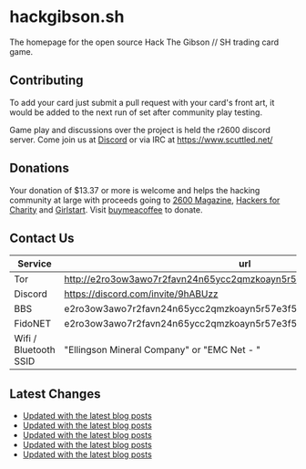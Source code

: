 # hackgibson.sh
The homepage for the open source Hack The Gibson // SH trading card game.


## Contributing

To add your card just submit a pull request with your card's front art, it would be added to the next run of set after community play testing.

Game play and discussions over the project is held the r2600 discord server. Come join us at [Discord](https://discord.com/invite/9hABUzz) or via IRC at https://www.scuttled.net/


## Donations

Your donation of $13.37 or more is welcome and helps the hacking community at large with proceeds going to [2600 Magazine](https://2600.com/), [Hackers for Charity](https://hackersforcharity.org) and [Girlstart](https://girlstart.org).  Visit [buymeacoffee](https://www.buymeacoffee.com/hackgibson.sh) to donate.


## Contact Us

Service | url
-|-
Tor | http://e2ro3ow3awo7r2favn24n65ycc2qmzkoayn5r57e3f56nvjwdcgg32ad.onion
Discord | https://discord.com/invite/9hABUzz
BBS | e2ro3ow3awo7r2favn24n65ycc2qmzkoayn5r57e3f56nvjwdcgg32ad.onion:23
FidoNET | e2ro3ow3awo7r2favn24n65ycc2qmzkoayn5r57e3f56nvjwdcgg32ad.onion:24554
Wifi / Bluetooth SSID | "Ellingson Mineral Company" or "EMC Net - <fidonet address>"

## Latest Changes
<!-- BLOG-POST-LIST:START -->
- [Updated with the latest blog posts](https://github.com/DFW2600/hackgibson.sh/commit/3a7d436d1f4bad95e0eef738f8c78cec61478223)
- [Updated with the latest blog posts](https://github.com/DFW2600/hackgibson.sh/commit/320988ac583b9d51d1f4f6e5f4d2b1705a429220)
- [Updated with the latest blog posts](https://github.com/DFW2600/hackgibson.sh/commit/22c5f066a65b6574250ac5a2d6c9131db5310459)
- [Updated with the latest blog posts](https://github.com/DFW2600/hackgibson.sh/commit/a1af76b9362dcafe5cc4fb5771ab182e11b038f9)
- [Updated with the latest blog posts](https://github.com/DFW2600/hackgibson.sh/commit/d77f8dbdd68482d371861cebf08c0c5c78a68c31)
<!-- BLOG-POST-LIST:END -->
